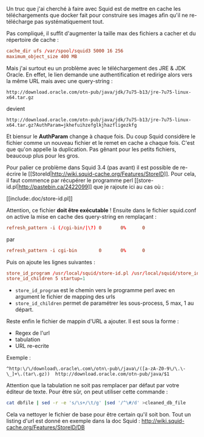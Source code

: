 Un truc que j'ai cherché à faire avec Squid est de mettre en cache les téléchargements que docker fait pour construire
ses images afin qu'il ne re-télécharge pas systématiquement tout.

Pas compliqué, il suffit d'augmenter la taille max des fichiers a cacher et du répertoire de cache :

~~~ conf
cache_dir ufs /var/spool/squid3 5000 16 256
maximum_object_size 400 MB
~~~

Mais j'ai surtout eu un problème avec le téléchargement des JRE & JDK Oracle. En effet, le lien demande une
authentification et redirige alors vers la même URL mais avec une query-string :

    http://download.oracle.com/otn-pub/java/jdk/7u75-b13/jre-7u75-linux-x64.tar.gz

devient

    http://download.oracle.com/otn-pub/java/jdk/7u75-b13/jre-7u75-linux-x64.tar.gz?AuthParam=jkhefuihzefglkjhazfligezkfg

Et biensur le **AuthParam** change à chaque fois. Du coup Squid considère le fichier comme un nouveau fichier et le
remet en cache a chaque fois. C'est que qu'on appelle la duplication. Pas gênant pour les petits fichiers, beaucoup plus
pour les gros.

Pour palier ce problème dans Squid 3.4 (pas avant) il est possible de re-écrire le
[[StoreId|http://wiki.squid-cache.org/Features/StoreID]]. Pour cela, il faut commence par récupérer le programme
perl [[store-id.pl|http://pastebin.ca/2422099]] que je rajoute ici au cas où :

[[include:.doc/store-id.pl]]

Attention, ce fichier **doit être exécutable** !
Ensuite dans le fichier squid.conf on active la mise en cache des query-string en remplaçant :
~~~ conf
refresh_pattern -i (/cgi-bin/|\?) 0       0%      0
~~~

par
~~~ conf
refresh_pattern -i cgi-bin        0       0%      0
~~~

Puis on ajoute les lignes suivantes :
~~~ conf
store_id_program /usr/local/squid/store-id.pl /usr/local/squid/store_id_db
store_id_children 5 startup=1
~~~

 * `store_id_program` est le chemin vers le programme perl avec en argument le fichier de mapping des urls
 * `store_id_children` permet de paramétrer les sous-process, 5 max, 1 au départ.

Reste enfin le fichier de mappin d'URL a ajouter. Il est sous la forme :
 * Regex de l'url
 * tabulation
 * URL re-ecrite

Exemple :
~~~
^http:\/\/download\.oracle\.com\/otn\-pub\/java\/([a-zA-Z0-9\/\.\-\_]+\.(tar\.gz))	http://download.oracle.com/otn-pub/java/$1
~~~

Attention que la tabulation ne soit pas remplacer par défaut par votre éditeur de texte. Pour être sûr, on peut utiliser
cette commande :

``` sh
cat dbfile | sed -r -e 's/\s+/\t/g' |sed '/^\#/d' >cleaned_db_file
```

Cela va nettoyer le fichier de base pour être certain qu'il soit bon. Tout un listing d'url est donné en exemple dans la
doc Squid : http://wiki.squid-cache.org/Features/StoreID/DB

<!-- --- tags: linux, squid, tools -->